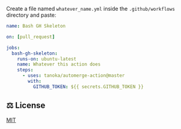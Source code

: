 Create a file named `whatever_name.yml` inside the `.github/workflows` directory and paste:

```yml
name: Bash GH Skeleton

on: [pull_request]

jobs:
  bash-gh-skeleton:
    runs-on: ubuntu-latest
    name: Whatever this action does
    steps:
      - uses: tanoka/automerge-action@master
        with:
          GITHUB_TOKEN: ${{ secrets.GITHUB_TOKEN }}
```

## ⚖️ License

[MIT](LICENSE)
